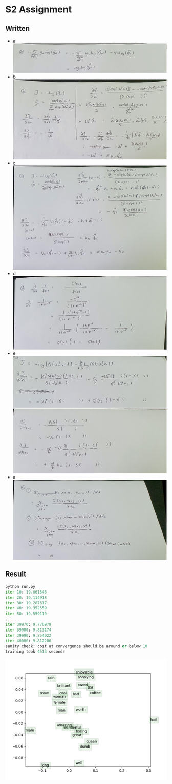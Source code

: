 # S2 Assignment

## Written

- a
![a](img/s2_a.jpeg)
- b
![b](img/s2_b.jpeg)
- c
![c](img/s2_c.jpeg)
- d
![d](img/s2_d.jpeg)
- e
![e1](img/s2_e1.jpeg)
![e2](img/s2_e2.jpeg)
- a
![f](img/s2_f.jpeg)

## Result

```python
python run.py
iter 10: 19.061546
iter 20: 19.114918
iter 30: 19.287617
iter 40: 19.352559
iter 50: 19.559119
...
iter 39970: 9.776979
iter 39980: 9.813174
iter 39990: 9.854022
iter 40000: 9.812206
sanity check: cost at convergence should be around or below 10
training took 4513 seconds
```

![word_vectors](word_vectors.png)
